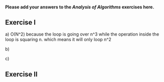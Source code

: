#### Please add your answers to the ***Analysis of  Algorithms*** exercises here.

## Exercise I

a) O(N^2) because the loop is going over n^3 while the operation inside the loop is squaring n.
    which means it will only loop n^2 


b)   


c)

## Exercise II



